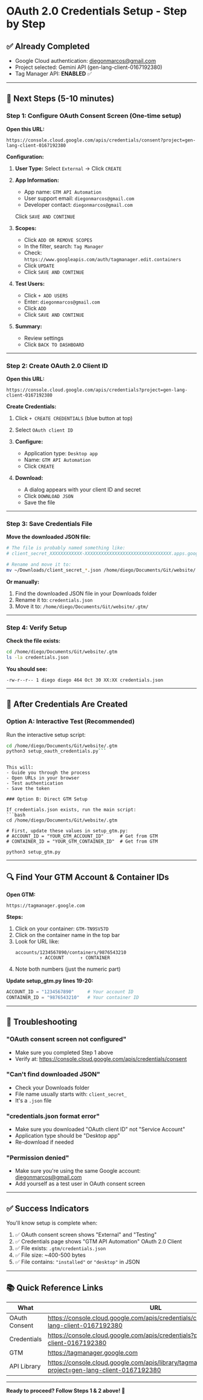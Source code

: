 # OAuth 2.0 Credentials Setup - Step by Step

## ✅ Already Completed
- Google Cloud authentication: diegonmarcos@gmail.com
- Project selected: Gemini API (gen-lang-client-0167192380)
- Tag Manager API: **ENABLED** ✅

---

## 🚀 Next Steps (5-10 minutes)

### Step 1: Configure OAuth Consent Screen (One-time setup)

**Open this URL:**
```
https://console.cloud.google.com/apis/credentials/consent?project=gen-lang-client-0167192380
```

**Configuration:**

1. **User Type:** Select `External` → Click `CREATE`

2. **App Information:**
   - App name: `GTM API Automation`
   - User support email: `diegonmarcos@gmail.com`
   - Developer contact: `diegonmarcos@gmail.com`

   Click `SAVE AND CONTINUE`

3. **Scopes:**
   - Click `ADD OR REMOVE SCOPES`
   - In the filter, search: `Tag Manager`
   - Check: `https://www.googleapis.com/auth/tagmanager.edit.containers`
   - Click `UPDATE`
   - Click `SAVE AND CONTINUE`

4. **Test Users:**
   - Click `+ ADD USERS`
   - Enter: `diegonmarcos@gmail.com`
   - Click `ADD`
   - Click `SAVE AND CONTINUE`

5. **Summary:**
   - Review settings
   - Click `BACK TO DASHBOARD`

---

### Step 2: Create OAuth 2.0 Client ID

**Open this URL:**
```
https://console.cloud.google.com/apis/credentials?project=gen-lang-client-0167192380
```

**Create Credentials:**

1. Click `+ CREATE CREDENTIALS` (blue button at top)

2. Select `OAuth client ID`

3. **Configure:**
   - Application type: `Desktop app`
   - Name: `GTM API Automation`
   - Click `CREATE`

4. **Download:**
   - A dialog appears with your client ID and secret
   - Click `DOWNLOAD JSON`
   - Save the file

---

### Step 3: Save Credentials File

**Move the downloaded JSON file:**

```bash
# The file is probably named something like:
# client_secret_XXXXXXXXXXXX-XXXXXXXXXXXXXXXXXXXXXXXXXXXXXXXX.apps.googleusercontent.com.json

# Rename and move it to:
mv ~/Downloads/client_secret_*.json /home/diego/Documents/Git/website/.gtm/credentials.json
```

**Or manually:**
1. Find the downloaded JSON file in your Downloads folder
2. Rename it to: `credentials.json`
3. Move it to: `/home/diego/Documents/Git/website/.gtm/`

---

### Step 4: Verify Setup

**Check the file exists:**

```bash
cd /home/diego/Documents/Git/website/.gtm
ls -la credentials.json
```

**You should see:**
```
-rw-r--r-- 1 diego diego 464 Oct 30 XX:XX credentials.json
```

---

## 🎯 After Credentials Are Created

### Option A: Interactive Test (Recommended)

Run the interactive setup script:
```bash
cd /home/diego/Documents/Git/website/.gtm
python3 setup_oauth_credentials.py```

```

```

This will:
- Guide you through the process
- Open URLs in your browser
- Test authentication
- Save the token

### Option B: Direct GTM Setup

If credentials.json exists, run the main script:
```bash
cd /home/diego/Documents/Git/website/.gtm

# First, update these values in setup_gtm.py:
# ACCOUNT_ID = "YOUR_GTM_ACCOUNT_ID"      # Get from GTM
# CONTAINER_ID = "YOUR_GTM_CONTAINER_ID"  # Get from GTM

python3 setup_gtm.py
```

---

## 🔍 Find Your GTM Account & Container IDs

**Open GTM:**
```
https://tagmanager.google.com
```

**Steps:**
1. Click on your container: `GTM-TN9SV57D`
2. Click on the container name in the top bar
3. Look for URL like:
   ```
   accounts/1234567890/containers/9876543210
            ↑ ACCOUNT      ↑ CONTAINER
   ```
4. Note both numbers (just the numeric part)

**Update setup_gtm.py lines 19-20:**
```python
ACCOUNT_ID = "1234567890"     # Your account ID
CONTAINER_ID = "9876543210"   # Your container ID
```

---

## 🚨 Troubleshooting

### "OAuth consent screen not configured"
- Make sure you completed Step 1 above
- Verify at: https://console.cloud.google.com/apis/credentials/consent

### "Can't find downloaded JSON"
- Check your Downloads folder
- File name usually starts with: `client_secret_`
- It's a `.json` file

### "credentials.json format error"
- Make sure you downloaded "OAuth client ID" not "Service Account"
- Application type should be "Desktop app"
- Re-download if needed

### "Permission denied"
- Make sure you're using the same Google account: diegonmarcos@gmail.com
- Add yourself as a test user in OAuth consent screen

---

## ✅ Success Indicators

You'll know setup is complete when:
1. ✅ OAuth consent screen shows "External" and "Testing"
2. ✅ Credentials page shows "GTM API Automation" OAuth 2.0 Client
3. ✅ File exists: `.gtm/credentials.json`
4. ✅ File size: ~400-500 bytes
5. ✅ File contains: `"installed"` or `"desktop"` in JSON

---

## 📚 Quick Reference Links

| What | URL |
|------|-----|
| OAuth Consent | https://console.cloud.google.com/apis/credentials/consent?project=gen-lang-client-0167192380 |
| Credentials | https://console.cloud.google.com/apis/credentials?project=gen-lang-client-0167192380 |
| GTM | https://tagmanager.google.com |
| API Library | https://console.cloud.google.com/apis/library/tagmanager.googleapis.com?project=gen-lang-client-0167192380 |

---

**Ready to proceed? Follow Steps 1 & 2 above! 🚀**
